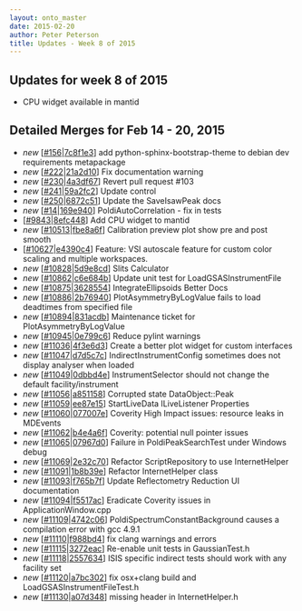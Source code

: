 ```yaml
---
layout: onto_master
date: 2015-02-20
author: Peter Peterson
title: Updates - Week 8 of 2015
---
```

Updates for week 8 of 2015
--------------------------
* CPU widget available in mantid

Detailed Merges for Feb 14 - 20, 2015
-------------------------------------
* *new* \[[#156](https://github.com/mantidproject/mantid/pull/156)\|[7c8f1e3](https://github.com/mantidproject/mantid/commit/7c8f1e3d1cc3b0b593ea4207ae7de0cfd07ad915)\] add python-sphinx-bootstrap-theme to debian dev requirements metapackage
* *new* \[[#222](https://github.com/mantidproject/mantid/pull/222)\|[21a2d10](https://github.com/mantidproject/mantid/commit/21a2d10620aad31834b79e2d4972043d40873cfe)\] Fix documentation warning
* *new* \[[#230](https://github.com/mantidproject/mantid/pull/230)\|[4a3df67](https://github.com/mantidproject/mantid/commit/4a3df677f8d10c75b1a8342d15d15e2df7703437)\] Revert pull request #103
* *new* \[[#241](https://github.com/mantidproject/mantid/pull/241)\|[59a2fc2](https://github.com/mantidproject/mantid/commit/59a2fc211dee9fe537a7a09b2c1d3d3f510e232b)\] Update control
* *new* \[[#250](https://github.com/mantidproject/mantid/pull/250)\|[6872c51](https://github.com/mantidproject/mantid/commit/6872c51eaaef3f0cbb6b9f102ba684e8b2ed3302)\] Update the SaveIsawPeak docs
* *new* \[[#14](https://github.com/mantidproject/mantid/pull/14)\|[169e940](https://github.com/mantidproject/mantid/commit/169e940e10736f0557265c7095a621bc6ac43f14)\] PoldiAutoCorrelation - fix in tests
* \[[#9843](http://trac.mantidproject.org/mantid/ticket/9843)\|[8efc448](https://github.com/mantidproject/mantid/commit/8efc44804a5bc9a95ac8952cb55c573569c4472b)\] Add CPU widget to mantid
* *new* \[[#10513](http://trac.mantidproject.org/mantid/ticket/10513)\|[fbe8a6f](https://github.com/mantidproject/mantid/commit/fbe8a6f8dd16bd42ed10ce466f03bc1116fac3ed)\] Calibration preview plot show pre and post smooth
* \[[#10627](http://trac.mantidproject.org/mantid/ticket/10627)\|[e4390c4](https://github.com/mantidproject/mantid/commit/e4390c4db7bb818d29ffa40fc826560644304a11)\] Feature: VSI autoscale feature for custom color scaling and multiple workspaces.
* *new* \[[#10828](http://trac.mantidproject.org/mantid/ticket/10828)\|[5d9e8cd](https://github.com/mantidproject/mantid/commit/5d9e8cdbb89398d794f361295efb7c8d2ed9a64e)\] Slits Calculator
* *new* \[[#10862](http://trac.mantidproject.org/mantid/ticket/10862)\|[c6e684b](https://github.com/mantidproject/mantid/commit/c6e684b79ef3563c1a0028b140b575909bd1b384)\] Update unit test for LoadGSASInstrumentFile
* *new* \[[#10875](http://trac.mantidproject.org/mantid/ticket/10875)\|[3628554](https://github.com/mantidproject/mantid/commit/362855459b521741987362214cef3c4b2d79b53e)\] IntegrateEllipsoids Better Docs
* *new* \[[#10886](http://trac.mantidproject.org/mantid/ticket/10886)\|[2b76940](https://github.com/mantidproject/mantid/commit/2b7694068eb9ad39c89b68185be2938439ffc325)\] PlotAsymmetryByLogValue fails to load deadtimes from specified file
* *new* \[[#10894](http://trac.mantidproject.org/mantid/ticket/10894)\|[831acdb](https://github.com/mantidproject/mantid/commit/831acdb87c3cb184df3e3a1e08dfb45923fe3a07)\] Maintenance ticket for PlotAsymmetryByLogValue
* *new* \[[#10945](http://trac.mantidproject.org/mantid/ticket/10945)\|[0e799c6](https://github.com/mantidproject/mantid/commit/0e799c6e72bcfa6dabe36dc700fa82e6c3ba8ae1)\] Reduce pylint warnings
* *new* \[[#11036](http://trac.mantidproject.org/mantid/ticket/11036)\|[4f3e6d3](https://github.com/mantidproject/mantid/commit/4f3e6d36e77247e9b88f0a6b849e38ac2b3dcf9e)\] Create a better plot widget for custom interfaces
* *new* \[[#11047](http://trac.mantidproject.org/mantid/ticket/11047)\|[d7d5c7c](https://github.com/mantidproject/mantid/commit/d7d5c7cc87075573a1e171a3bc353bcb02e0f3af)\] IndirectInstrumentConfig sometimes does not display analyser when loaded
* *new* \[[#11049](http://trac.mantidproject.org/mantid/ticket/11049)\|[0dbbd4e](https://github.com/mantidproject/mantid/commit/0dbbd4e27eb081b9c14dc0851a59fe6cc264fc64)\] InstrumentSelector should not change the default facility/instrument
* *new* \[[#11056](http://trac.mantidproject.org/mantid/ticket/11056)\|[a851158](https://github.com/mantidproject/mantid/commit/a851158ba0b2f6e4f94d3074d5ce86833de3c46b)\] Corrupted state DataObject::Peak
* *new* \[[#11059](http://trac.mantidproject.org/mantid/ticket/11059)\|[ee87e15](https://github.com/mantidproject/mantid/commit/ee87e1550d9ddff27878f77320001686ba323ba1)\] StartLiveData ILiveListener Properties
* *new* \[[#11060](http://trac.mantidproject.org/mantid/ticket/11060)\|[077007e](https://github.com/mantidproject/mantid/commit/077007e8d334eca07de4d91e903fcce675d25b5d)\] Coverity High Impact issues: resource leaks in MDEvents
* *new* \[[#11062](http://trac.mantidproject.org/mantid/ticket/11062)\|[b4e4a6f](https://github.com/mantidproject/mantid/commit/b4e4a6f034f31c4330436c7d0b33301b38b2689a)\] Coverity: potential null pointer issues
* *new* \[[#11065](http://trac.mantidproject.org/mantid/ticket/11065)\|[07967d0](https://github.com/mantidproject/mantid/commit/07967d08a5b7a1607a164aa6710b8bf3bca67496)\] Failure in PoldiPeakSearchTest under Windows debug
* *new* \[[#11069](http://trac.mantidproject.org/mantid/ticket/11069)\|[2e32c70](https://github.com/mantidproject/mantid/commit/2e32c70da403be00814c0355d7140e38143d3944)\] Refactor ScriptRepository to use InternetHelper
* *new* \[[#11091](http://trac.mantidproject.org/mantid/ticket/11091)\|[1b8b39e](https://github.com/mantidproject/mantid/commit/1b8b39e69900de81b10ac208dc05d4156a24bf40)\] Refactor InternetHelper class
* *new* \[[#11093](http://trac.mantidproject.org/mantid/ticket/11093)\|[f765b7f](https://github.com/mantidproject/mantid/commit/f765b7f1c5726ed897305b77542e2ba91ae63a4f)\] Update Reflectometry Reduction UI documentation
* *new* \[[#11094](http://trac.mantidproject.org/mantid/ticket/11094)\|[f5517ac](https://github.com/mantidproject/mantid/commit/f5517ac9ed92f6bf2b231b402b64a01119ca41fd)\] Eradicate Coverity issues in ApplicationWindow.cpp
* *new* \[[#11109](http://trac.mantidproject.org/mantid/ticket/11109)\|[4742c06](https://github.com/mantidproject/mantid/commit/4742c0682dc1ff5941afedcafdd8e99a9c0b3029)\] PoldiSpectrumConstantBackground causes a compilation error with gcc 4.9.1
* *new* \[[#11110](http://trac.mantidproject.org/mantid/ticket/11110)\|[f988bd4](https://github.com/mantidproject/mantid/commit/f988bd4cac731a239969cebe8248e9052f1969b9)\] fix clang warnings and errors
* *new* \[[#11115](http://trac.mantidproject.org/mantid/ticket/11115)\|[3272eac](https://github.com/mantidproject/mantid/commit/3272eacd19a016e3815b04f3141e72ba905651a4)\] Re-enable unit tests in GaussianTest.h
* *new* \[[#11118](http://trac.mantidproject.org/mantid/ticket/11118)\|[2557634](https://github.com/mantidproject/mantid/commit/2557634962bf3a3a9fc53dd71e83e5dcd8b2319b)\] ISIS specific indirect tests should work with any facility set
* *new* \[[#11120](http://trac.mantidproject.org/mantid/ticket/11120)\|[a7bc302](https://github.com/mantidproject/mantid/commit/a7bc302e7f90e0b0e0d315b93351cdbcf2d02fdb)\] fix osx+clang build and LoadGSASInstrumentFileTest.h
* *new* \[[#11130](http://trac.mantidproject.org/mantid/ticket/11130)\|[a07d348](https://github.com/mantidproject/mantid/commit/a07d348ae98041f02c868488197cab350e0c9b9a)\] missing header in InternetHelper.h
